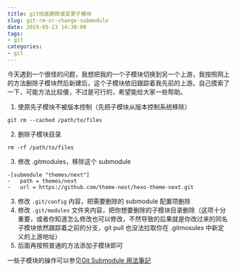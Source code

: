 ```yaml
---
title: git彻底删除或变更子模块
slug: git-rm-or-change-submodule
date: 2019-05-23 14:30:00
tags:
- git
categories:
- git
---
```


今天遇到一个很怪的问题，我想把我的一个子模块切换到另一个上游，我按照网上的方法删除子模块然后新建后，这个子模块依旧跟踪着我先前的上游。自己摸索了一下，可能方法比较傻，不过是可行的，希望能给大家一些帮助。

<!--more-->

1. 使原先子模块不被版本控制（先把子模块从版本控制系统移除）

```
git rm --cached /path/to/files
```

2. 删除子模块目录

```
rm -rf /path/to/files
```

3. 修改 .gitmodules，移除这个 submodule

```
-[submodule "themes/next"]
-	path = themes/next
-	url = https://github.com/theme-next/hexo-theme-next.git
```

3. 修改 `.git/config` 内容，把需要删除的 submodule 配置项删除
4. 修改 `.git/modules` 文件夹内容，把你想要删除的子模块目录删除（这项十分重要，或者你知道怎么修改也可以修改，不然导致的后果就是你改过来的同名子模块依然跟踪着之前的分支，git pull 也没法拉取你在 .gitmosules 中新定义的上游地址）
5. 后面再按照普通的方法添加子模块即可

一些子模块的操作可以参见[Git Submodule 用法筆記](https://blog.chh.tw/posts/git-submodule/)